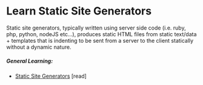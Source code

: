 # Learn Static Site Generators

Static site generators, typically written using server side code (i.e. ruby, php, python, nodeJS etc...), produces static HTML files from static text/data + templates that is indenting to be sent from a server to the client statically without a dynamic nature.

##### General Learning:

* [Static Site Generators](http://www.oreilly.com/web-platform/free/static-site-generators.csp) [read]






















 






